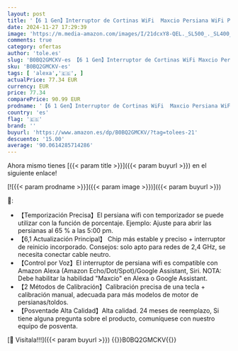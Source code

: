 ```yaml
---
layout: post
title: '【6 1 Gen】Interruptor de Cortinas WiFi  Maxcio Persiana WiFi Porcentual con Temporizador  Compatible con Alexa Echo/Dot/Google Assistant  Control de Porcentaje  4 Packs'
date: 2024-11-27 17:29:39
image: 'https://m.media-amazon.com/images/I/21dcxY8-QEL._SL500_._SL400_.jpg'
comments: true
category: ofertas
author: 'tole.es'
slug: 'B0BQ2GMCKV-es 【6 1 Gen】Interruptor de Cortinas WiFi Maxcio Persiana WiFi...'
sku: 'B0BQ2GMCKV-es'
tags: [ 'alexa','🇪🇸', ]
actualPrice: 77.34 EUR
currency: EUR
price: 77.34
comparePrice: 90.99 EUR
prodname: '【6 1 Gen】Interruptor de Cortinas WiFi  Maxcio Persiana WiFi Porcentual con Temporizador  Compatible con Alexa Echo/Dot/Google Assistant  Control de Porcentaje  4 Packs'
country: 'es'
flag: '🇪🇸'
brand: ''
buyurl: 'https://www.amazon.es/dp/B0BQ2GMCKV/?tag=tolees-21'
descuento: '15.00'
average: '90.0614285714286'
---
```


Ahora mismo tienes [{{< param title >}}]({{< param buyurl >}}) en el siguiente enlace!

[![{{< param prodname >}}]({{< param image >}})]({{< param buyurl >}})

🔎:

- 【Temporización Precisa】El persiana wifi con temporizador se puede utilizar con la función de porcentaje. Ejemplo: Ajuste para abrir las persianas al 65 % a las 5:00 pm.
- 【6,1 Actualización Principal】 Chip más estable y preciso + interruptor de reinicio incorporado. Consejos: solo apto para redes de 2,4 GHz, se necesita conectar cable neutro.
- 【Control por Voz】El interruptor de persiana wifi es compatible con Amazon Alexa (Amazon Echo/Dot/Spot)/Google Assistant, Siri. NOTA: Debe habilitar la habilidad "Maxcio" en Alexa o Google Assistant.
- 【2 Métodos de Calibración】Calibración precisa de una tecla + calibración manual, adecuada para más modelos de motor de persianas/toldos.
- 【Posventade Alta Calidad】Alta calidad. 24 meses de reemplazo, Si tiene alguna pregunta sobre el producto, comuníquese con nuestro equipo de posventa.

[🛒 Visítala!!!]({{< param buyurl >}})
{{<world>}}B0BQ2GMCKV{{</world>}}
